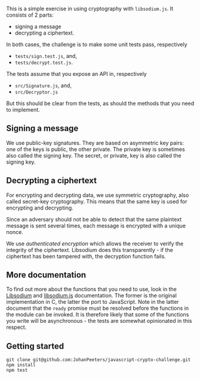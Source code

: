 This is a simple exercise in using cryptography with `libsodium.js`. It consists of 2 parts:
* signing a message
* decrypting a ciphertext.

In both cases, the challenge is to make some unit tests pass, respectively
* `tests/sign.test.js`, and,
* `tests/decrypt.test.js`.

The tests assume that you expose an API in, respectively
* `src/Signature.js`, and,
* `src/Decryptor.js`

But this should be clear from the tests, as should the methods that you need to implement.

Signing a message
-----------------
We use public-key signatures. They are based on asymmetric key pairs: one of the keys is public, the other private. The private key is sometimes also called the signing key. The secret, or private, key is also called the signing key.

Decrypting a ciphertext
-----------------------
For encrypting and decrypting data, we use symmetric cryptography, also called secret-key cryptography. This means that the same key is used for encrypting and decrypting.

Since an adversary should not be able to detect that the same plaintext message is sent several times, each message is encrypted with a unique nonce.

We use *authenticated encryption* which allows the receiver to verify the integrity of the ciphertext. Libsodium does this transparently - if the ciphertext has been tampered with, the decryption function fails.

More documentation
------------------
To find out more about the functions that you need to use, look in the [Libsodium](https://libsodium.gitbook.io/doc) and [libsodium.js](https://github.com/jedisct1/libsodium.js) documentation. The former is the original implementation in C, the latter the port to JavaScript. Note in the latter document that the `ready` promise must be resolved before the functions in the module can be invoked. It is therefore likely that some of the functions you write will be asynchronous - the tests are somewhat opinionated in this respect.

Getting started
---------------
```
git clone git@github.com:JohanPeeters/javascript-crypto-challenge.git
npm install
npm test
```
